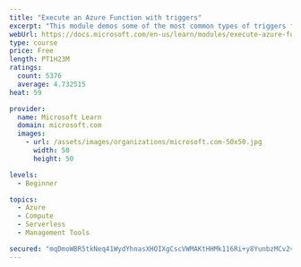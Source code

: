 ```yaml
---
title: "Execute an Azure Function with triggers"
excerpt: "This module demos some of the most common types of triggers for executing Azure Functions and how to configure them to execute your logic."
webUrl: https://docs.microsoft.com/en-us/learn/modules/execute-azure-function-with-triggers/
type: course
price: Free
length: PT1H23M
ratings:
  count: 5376
  average: 4.732515
heat: 59

provider:
  name: Microsoft Learn
  domain: microsoft.com
  images:
    - url: /assets/images/organizations/microsoft.com-50x50.jpg
      width: 50
      height: 50

levels:
  - Beginner

topics:
  - Azure
  - Compute
  - Serverless
  - Management Tools

secured: "mqDmoWBR5tkNeq41WydYhnasXHOIXgCscVWMAKtHHMk116Ri+y8YunbzMCv2vIx1q5GOE7e6YX8grluzfm/OVzftOWb7pVgwzM+DP+OjI9eurZE1rluJT7VXwntxT/H7feQTqYW1pikOY7ro63fVLnVwDv+lK4Gh0zx/IbTfDHMG1h1ICiOMeHKunh16wY59Jf9z1oe2xIWIzGwQuGxSL9VzHBIzqX+feac6xdR7u7Kf+P1C+p4oNVmiassIhC6T1CaCmgCc6PAu0HzsVAznuFuCeMYqEvLslb2e1jbhnJ1REGnWOgnxh1QRvMtcJBtAOvTQ6o9bMtRr7BVbrec72SgZuZLK6h6rbBK2OL8rd3oX/jy8hIPoxqSto8a/3gf3VYEedsvcKiXdmPk7g5QKnIYfhrzVXjYfvUoVPh7qDW4=;ANN1MvrOEMomEO8kL3KIbw=="
---
```


